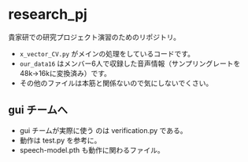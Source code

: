 # research_pj
貴家研での研究プロジェクト演習のためのリポジトリ。

- `x_vector_CV.py` がメインの処理をしているコードです。
- `our_data16` はメンバー6人で収録した音声情報（サンプリングレートを48k→16kに変換済み）です。
- その他のファイルは本筋と関係ないので気にしないでくさい。

## gui チームへ
- gui チームが実際に使う のは verification.py である。
- 動作は test.py を参考に。
- speech-model.pth も動作に関わるファイル。

